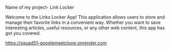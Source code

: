 Name of my project- Link Locker


Welcome to the Links Locker App! This application allows users to store and manage their favorite links in a convenient way. Whether you want to save interesting articles, useful resources, or any other web content, this app has got you covered.


https://squad51-googlemeetclone.onrender.com
